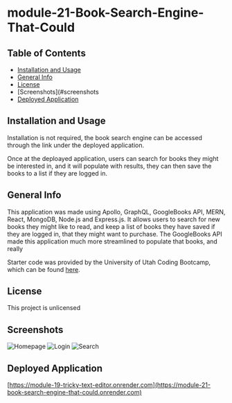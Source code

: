 # module-21-Book-Search-Engine-That-Could


## Table of Contents
- [Installation and Usage](#installation-and-usage)
- [General Info](#general-info)
- [License](#license)
- [Screenshots](#screenshots
- [Deployed Application](#deployed-application)

## Installation and Usage
Installation is not required, the book search engine can be accessed through the link under the deployed application.

Once at the deploayed application, users can search for books they might be interested in, and it will populate with results, they can then save the books to a list if they are logged in.

## General Info
This application was made using Apollo, GraphQL, GoogleBooks API, MERN, React, MongoDB, Node.js and Express.js. It allows users to search for new books they might like to read, and keep a list of books they have saved if they are logged in, that they might want to purchase. The GoogleBooks API made this application much more streamlined to populate that books, and really 

Starter code was provided by the University of Utah Coding Bootcamp, which can be found [here](https://github.com/coding-boot-camp/solid-broccoli).

## License
This project is unlicensed

## Screenshots

![Homepage](https://github.com/Buk1li/module-21-Book-Search-Engine-That-Could/assets/153480227/f16f7922-765b-4b44-93ea-f3a7c65e11a8)
![Login](https://github.com/Buk1li/module-21-Book-Search-Engine-That-Could/assets/153480227/ff02319a-8760-4d14-9b14-28b7eb6df054)
![Search](https://github.com/Buk1li/module-21-Book-Search-Engine-That-Could/assets/153480227/b8ccebc9-f7be-4792-971a-695538d1e84a)

## Deployed Application
[https://module-19-tricky-text-editor.onrender.com](https://module-21-book-search-engine-that-could.onrender.com)
